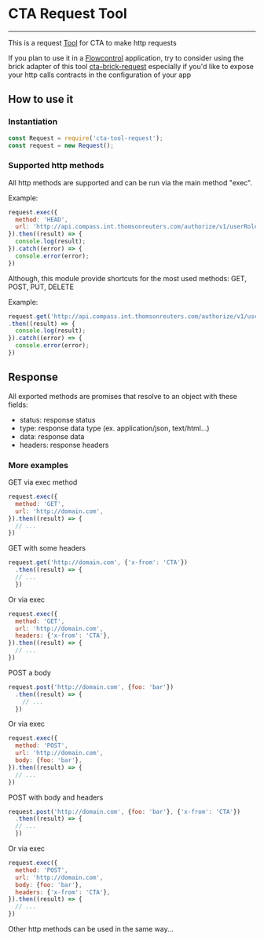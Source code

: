 # CTA Request Tool
------------------

This is a request [Tool](https://git.sami.int.thomsonreuters.com/compass/cta-tool) for CTA to make http requests

If you plan to use it in a [Flowcontrol](https://git.sami.int.thomsonreuters.com/compass/cta-flowcontrol) application, try to consider using the brick adapter of this tool [cta-brick-request](https://git.sami.int.thomsonreuters.com/compass/cta-brick-request) especially if you'd like to expose your http calls contracts in the configuration of your app

## How to use it

### Instantiation

````javascript
const Request = require('cta-tool-request');
const request = new Request();
````

### Supported http methods

All http methods are supported and can be run via the main method "exec".

Example:

````javascript  
request.exec({
  method: 'HEAD',
  url: 'http://api.compass.int.thomsonreuters.com/authorize/v1/userRoles?appId=demo&userId=U1',  
}).then((result) => {
  console.log(result);
}).catch((error) => {
  console.error(error);
})
````

Although, this module provide shortcuts for the most used methods: GET, POST, PUT, DELETE

Example:

````javascript  
request.get('http://api.compass.int.thomsonreuters.com/authorize/v1/userRoles?appId=demo&userId=U1')
.then((result) => {
  console.log(result);
}).catch((error) => {
  console.error(error);
})
````

## Response

All exported methods are promises that resolve to an object with these fields:

- status: response status
- type: response data type (ex. application/json, text/html...)
- data: response data
- headers: response headers

### More examples

GET via exec method

````javascript  
request.exec({
  method: 'GET',
  url: 'http://domain.com',  
}).then((result) => {
  // ...
})
````

GET with some headers

````javascript
request.get('http://domain.com', {'x-from': 'CTA'})
  .then((result) => {
  // ...
  })
````  

Or via exec

````javascript  
request.exec({
  method: 'GET',
  url: 'http://domain.com',
  headers: {'x-from': 'CTA'},
}).then((result) => {
  // ...
})
````

POST a body

````javascript
request.post('http://domain.com', {foo: 'bar'})
  .then((result) => {
    // ...
  })  
````

Or via exec

````javascript  
request.exec({
  method: 'POST',
  url: 'http://domain.com',
  body: {foo: 'bar'},
}).then((result) => {
  // ...
})
````

POST with body and headers

````javascript
request.post('http://domain.com', {foo: 'bar'}, {'x-from': 'CTA'})
  .then((result) => {
  // ...
  })
````  

Or via exec

````javascript  
request.exec({
  method: 'POST',
  url: 'http://domain.com',
  body: {foo: 'bar'},
  headers: {'x-from': 'CTA'},
}).then((result) => {
  // ...
})
````

Other http methods can be used in the same way... 